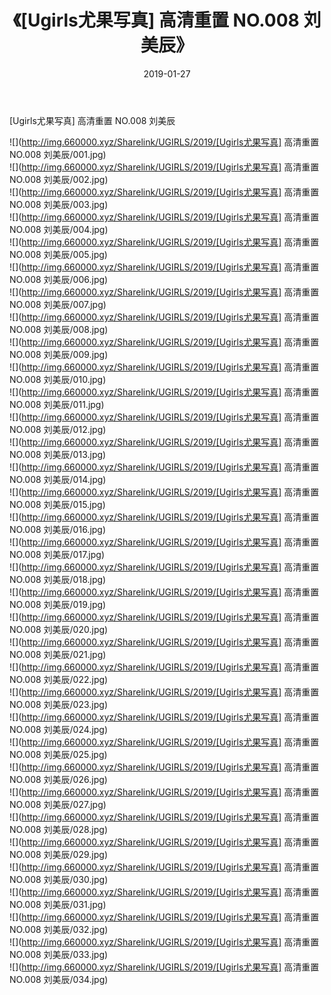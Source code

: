 ﻿---
layout: post
title:  《[Ugirls尤果写真] 高清重置 NO.008 刘美辰》
date:   2019-01-27
img: http://img.660000.xyz/Sharelink/UGIRLS/2019/[Ugirls尤果写真] 高清重置 NO.008 刘美辰/000.jpg
categories: [美女, 清纯, 唯美]
---

[Ugirls尤果写真] 高清重置 NO.008 刘美辰

 ![](http://img.660000.xyz/Sharelink/UGIRLS/2019/[Ugirls尤果写真] 高清重置 NO.008 刘美辰/001.jpg) <br>![](http://img.660000.xyz/Sharelink/UGIRLS/2019/[Ugirls尤果写真] 高清重置 NO.008 刘美辰/002.jpg) <br>![](http://img.660000.xyz/Sharelink/UGIRLS/2019/[Ugirls尤果写真] 高清重置 NO.008 刘美辰/003.jpg) <br>![](http://img.660000.xyz/Sharelink/UGIRLS/2019/[Ugirls尤果写真] 高清重置 NO.008 刘美辰/004.jpg) <br>![](http://img.660000.xyz/Sharelink/UGIRLS/2019/[Ugirls尤果写真] 高清重置 NO.008 刘美辰/005.jpg) <br>![](http://img.660000.xyz/Sharelink/UGIRLS/2019/[Ugirls尤果写真] 高清重置 NO.008 刘美辰/006.jpg) <br>![](http://img.660000.xyz/Sharelink/UGIRLS/2019/[Ugirls尤果写真] 高清重置 NO.008 刘美辰/007.jpg) <br>![](http://img.660000.xyz/Sharelink/UGIRLS/2019/[Ugirls尤果写真] 高清重置 NO.008 刘美辰/008.jpg) <br>![](http://img.660000.xyz/Sharelink/UGIRLS/2019/[Ugirls尤果写真] 高清重置 NO.008 刘美辰/009.jpg) <br>![](http://img.660000.xyz/Sharelink/UGIRLS/2019/[Ugirls尤果写真] 高清重置 NO.008 刘美辰/010.jpg) <br>![](http://img.660000.xyz/Sharelink/UGIRLS/2019/[Ugirls尤果写真] 高清重置 NO.008 刘美辰/011.jpg) <br>![](http://img.660000.xyz/Sharelink/UGIRLS/2019/[Ugirls尤果写真] 高清重置 NO.008 刘美辰/012.jpg) <br>![](http://img.660000.xyz/Sharelink/UGIRLS/2019/[Ugirls尤果写真] 高清重置 NO.008 刘美辰/013.jpg) <br>![](http://img.660000.xyz/Sharelink/UGIRLS/2019/[Ugirls尤果写真] 高清重置 NO.008 刘美辰/014.jpg) <br>![](http://img.660000.xyz/Sharelink/UGIRLS/2019/[Ugirls尤果写真] 高清重置 NO.008 刘美辰/015.jpg) <br>![](http://img.660000.xyz/Sharelink/UGIRLS/2019/[Ugirls尤果写真] 高清重置 NO.008 刘美辰/016.jpg) <br>![](http://img.660000.xyz/Sharelink/UGIRLS/2019/[Ugirls尤果写真] 高清重置 NO.008 刘美辰/017.jpg) <br>![](http://img.660000.xyz/Sharelink/UGIRLS/2019/[Ugirls尤果写真] 高清重置 NO.008 刘美辰/018.jpg) <br>![](http://img.660000.xyz/Sharelink/UGIRLS/2019/[Ugirls尤果写真] 高清重置 NO.008 刘美辰/019.jpg) <br>![](http://img.660000.xyz/Sharelink/UGIRLS/2019/[Ugirls尤果写真] 高清重置 NO.008 刘美辰/020.jpg) <br>![](http://img.660000.xyz/Sharelink/UGIRLS/2019/[Ugirls尤果写真] 高清重置 NO.008 刘美辰/021.jpg) <br>![](http://img.660000.xyz/Sharelink/UGIRLS/2019/[Ugirls尤果写真] 高清重置 NO.008 刘美辰/022.jpg) <br>![](http://img.660000.xyz/Sharelink/UGIRLS/2019/[Ugirls尤果写真] 高清重置 NO.008 刘美辰/023.jpg) <br>![](http://img.660000.xyz/Sharelink/UGIRLS/2019/[Ugirls尤果写真] 高清重置 NO.008 刘美辰/024.jpg) <br>![](http://img.660000.xyz/Sharelink/UGIRLS/2019/[Ugirls尤果写真] 高清重置 NO.008 刘美辰/025.jpg) <br>![](http://img.660000.xyz/Sharelink/UGIRLS/2019/[Ugirls尤果写真] 高清重置 NO.008 刘美辰/026.jpg) <br>![](http://img.660000.xyz/Sharelink/UGIRLS/2019/[Ugirls尤果写真] 高清重置 NO.008 刘美辰/027.jpg) <br>![](http://img.660000.xyz/Sharelink/UGIRLS/2019/[Ugirls尤果写真] 高清重置 NO.008 刘美辰/028.jpg) <br>![](http://img.660000.xyz/Sharelink/UGIRLS/2019/[Ugirls尤果写真] 高清重置 NO.008 刘美辰/029.jpg) <br>![](http://img.660000.xyz/Sharelink/UGIRLS/2019/[Ugirls尤果写真] 高清重置 NO.008 刘美辰/030.jpg) <br>![](http://img.660000.xyz/Sharelink/UGIRLS/2019/[Ugirls尤果写真] 高清重置 NO.008 刘美辰/031.jpg) <br>![](http://img.660000.xyz/Sharelink/UGIRLS/2019/[Ugirls尤果写真] 高清重置 NO.008 刘美辰/032.jpg) <br>![](http://img.660000.xyz/Sharelink/UGIRLS/2019/[Ugirls尤果写真] 高清重置 NO.008 刘美辰/033.jpg) <br>![](http://img.660000.xyz/Sharelink/UGIRLS/2019/[Ugirls尤果写真] 高清重置 NO.008 刘美辰/034.jpg) <br>